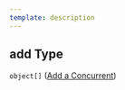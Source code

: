 ```yaml
---
template: description
---
```


## add Type

`object[]` ([Add a Concurrent](generic-properties-root-addrename-competitors-properties-add-competitor-add-a-concurrent.md))
